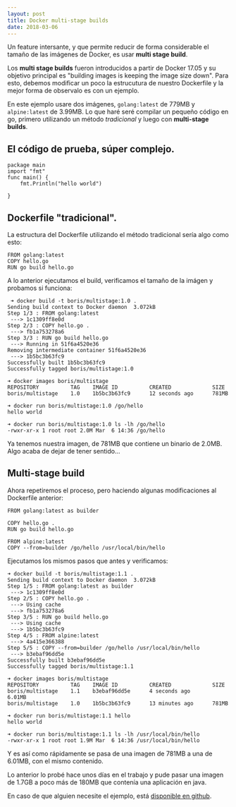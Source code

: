```yaml
---
layout: post
title: Docker multi-stage builds
date: 2018-03-06
---
```

Un feature intersante, y que permite reducir de forma considerable el tamaño de
las imágenes de Docker, es usar **multi stage build**.

Los **multi stage builds** fueron introducidos a partir de Docker 17.05 y su
objetivo principal es "building images is keeping the image size down". Para
esto, debemos modificar un poco la estrucutura de nuestro Dockerfile y la mejor
forma de observalo es con un ejemplo.

En este ejemplo usare dos imágenes, `golang:latest` de 779MB y `alpine:latest`
de 3.99MB. Lo que haré seré compilar un pequeño código en go, primero utilizando
un método *tradicional* y luego con **multi-stage builds**.

## El código de prueba, súper complejo.

```golang
package main
import "fmt"
func main() {
    fmt.Println("hello world")

}
```

## Dockerfile "tradicional".
La estructura del Dockerfile utilizando el método tradicional sería algo como
esto:

```
FROM golang:latest
COPY hello.go
RUN go build hello.go
```

A lo anterior ejecutamos el build, verificamos el tamaño de la imágen y probamos
si funciona:
```
 ➜ docker build -t boris/multistage:1.0 .
Sending build context to Docker daemon  3.072kB
Step 1/3 : FROM golang:latest
 ---> 1c1309ff8e0d
Step 2/3 : COPY hello.go .
 ---> fb1a753278a6
Step 3/3 : RUN go build hello.go
 ---> Running in 51f6a4520e36
Removing intermediate container 51f6a4520e36
 ---> 1b5bc3b63fc9
Successfully built 1b5bc3b63fc9
Successfully tagged boris/multistage:1.0

➜ docker images boris/multistage
REPOSITORY          TAG    IMAGE ID          CREATED             SIZE
boris/multistage    1.0    1b5bc3b63fc9      12 seconds ago      781MB

➜ docker run boris/multistage:1.0 /go/hello
hello world

➜ docker run boris/multistage:1.0 ls -lh /go/hello
-rwxr-xr-x 1 root root 2.0M Mar  6 14:36 /go/hello
```

Ya tenemos nuestra imagen, de 781MB que contiene un binario de 2.0MB. Algo acaba
de dejar de tener sentido...

## Multi-stage build
Ahora repetiremos el proceso, pero haciendo algunas modificaciones al Dockerfile
anterior:

```
FROM golang:latest as builder

COPY hello.go .
RUN go build hello.go

FROM alpine:latest
COPY --from=builder /go/hello /usr/local/bin/hello
```
Ejecutamos los mismos pasos que antes y verificamos:

```
➜ docker build -t boris/multistage:1.1 .
Sending build context to Docker daemon  3.072kB
Step 1/5 : FROM golang:latest as builder
 ---> 1c1309ff8e0d
Step 2/5 : COPY hello.go .
 ---> Using cache
 ---> fb1a753278a6
Step 3/5 : RUN go build hello.go
 ---> Using cache
 ---> 1b5bc3b63fc9
Step 4/5 : FROM alpine:latest
 ---> 4a415e366388
Step 5/5 : COPY --from=builder /go/hello /usr/local/bin/hello
 ---> b3ebaf96dd5e
Successfully built b3ebaf96dd5e
Successfully tagged boris/multistage:1.1

➜ docker images boris/multistage
REPOSITORY          TAG    IMAGE ID          CREATED             SIZE
boris/multistage    1.1    b3ebaf96dd5e      4 seconds ago       6.01MB
boris/multistage    1.0    1b5bc3b63fc9      13 minutes ago      781MB

➜ docker run boris/multistage:1.1 hello
hello world

➜ docker run boris/multistage:1.1 ls -lh /usr/local/bin/hello
-rwxr-xr-x 1 root root 1.9M Mar  6 14:36 /usr/local/bin/hello

```

Y es así como rápidamente se pasa de una imagen de 781MB a una de 6.01MB, con el
mismo contenido.

Lo anterior lo probé hace unos días en el trabajo y pude pasar una imagen de
1.7GB a poco más de 180MB que contenía una aplicación en java.

En caso de que alguien necesite el ejemplo, está [disponible en
github](https://github.com/boris/docker/tree/master/multistage).
